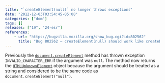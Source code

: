 ```yaml
---
title: "`createElement(null)` no longer throws exceptions"
date: "2012-12-03T03:54:45-05:00"
categories: ["dom"]
tags: []
releases: ["19", "24-esr"]
references:
    - url: "https://bugzilla.mozilla.org/show_bug.cgi?id=802562"
      title: "Bug 802562 – createElement(null) should work like createElement(\"null\")"
---
```

Previously the [`document.createElement`](https://developer.mozilla.org/docs/Web/API/document.createElement) method has thrown exception `INVALID_CHARACTER_ERR` if the argument was `null`. The method now returns the [`HTMLUnknownElement`](https://developer.mozilla.org/docs/Web/API/HTMLUnknownElement) object because the argument should be treated as a string and considered to be the same code as `document.createElement("null")`.
